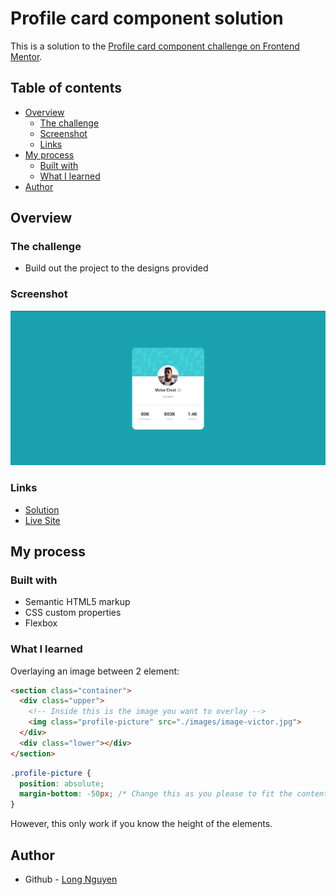 # Profile card component solution

This is a solution to the [Profile card component challenge on Frontend Mentor](https://www.frontendmentor.io/challenges/profile-card-component-cfArpWshJ).

## Table of contents

- [Overview](#overview)
  - [The challenge](#the-challenge)
  - [Screenshot](#screenshot)
  - [Links](#links)
- [My process](#my-process)
  - [Built with](#built-with)
  - [What I learned](#what-i-learned)
- [Author](#author)

## Overview

### The challenge

- Build out the project to the designs provided

### Screenshot

![](./screenshot.png)

### Links

- [Solution](https://github.com/minhlong149/profile-card-component)
- [Live Site](https://github.com/minhlong149/profile-card-component)

## My process

### Built with

- Semantic HTML5 markup
- CSS custom properties
- Flexbox

### What I learned

Overlaying an image between 2 element:

```html
<section class="container">
  <div class="upper">
    <!-- Inside this is the image you want to overlay -->
    <img class="profile-picture" src="./images/image-victor.jpg">
  </div>
  <div class="lower"></div>
</section>
```
```css
.profile-picture {
  position: absolute;
  margin-bottom: -50px; /* Change this as you please to fit the content */
}
```

However, this only work if you know the height of the elements.

## Author

- Github - [Long Nguyen](https://github.com/minhlong149)

